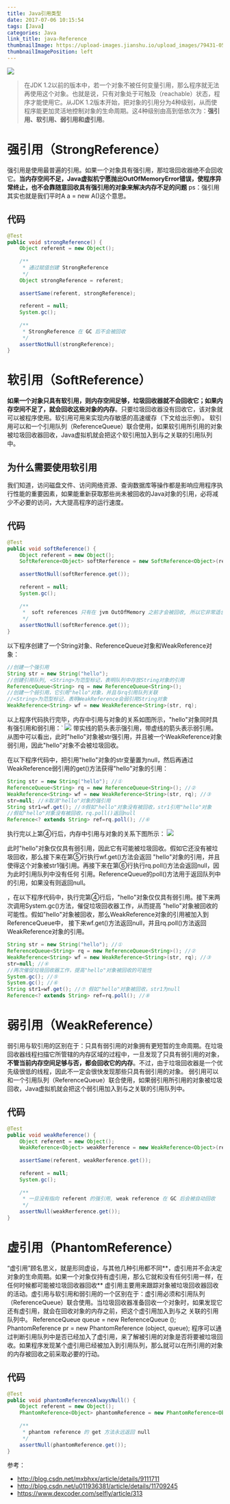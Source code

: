 ```yaml
---
title: Java引用类型
date: 2017-07-06 10:15:54
tags: [Java]
categories: Java
link_title: java-Reference
thumbnailImage: https://upload-images.jianshu.io/upload_images/79431-0553b25851106a31.png?imageMogr2/auto-orient/strip%7CimageView2/2/w/287/format/webp
thumbnailImagePosition: left
---
```

<!-- toc -->
<!-- more -->
![](https://upload-images.jianshu.io/upload_images/79431-0553b25851106a31.png?imageMogr2/auto-orient/strip%7CimageView2/2/w/287/format/webp)


> 在JDK 1.2以前的版本中，若一个对象不被任何变量引用，那么程序就无法再使用这个对象。也就是说，只有对象处于可触及（reachable）状态，程序才能使用它。从JDK 1.2版本开始，把对象的引用分为4种级别，从而使程序能更加灵活地控制对象的生命周期。这4种级别由高到低依次为：**强引用、软引用、弱引用和虚引用**。

# 强引用（StrongReference）
强引用是使用最普遍的引用。如果一个对象具有强引用，那垃圾回收器绝不会回收它。**当内存空间不足，Java虚拟机宁愿抛出OutOfMemoryError错误，使程序异常终止，也不会靠随意回收具有强引用的对象来解决内存不足的问题**  ps：强引用其实也就是我们平时A a = new A()这个意思。

## 代码
```java
@Test  
public void strongReference() {  
    Object referent = new Object();  
      
    /** 
     * 通过赋值创建 StrongReference  
     */  
    Object strongReference = referent;  
      
    assertSame(referent, strongReference);  
      
    referent = null;  
    System.gc();  
      
    /** 
     * StrongReference 在 GC 后不会被回收 
     */  
    assertNotNull(strongReference);  
}  
```

# 软引用（SoftReference）
**如果一个对象只具有软引用，则内存空间足够，垃圾回收器就不会回收它；如果内存空间不足了，就会回收这些对象的内存**。只要垃圾回收器没有回收它，该对象就可以被程序使用。软引用可用来实现内存敏感的高速缓存（下文给出示例）。
软引用可以和一个引用队列（ReferenceQueue）联合使用，如果软引用所引用的对象被垃圾回收器回收，Java虚拟机就会把这个软引用加入到与之关联的引用队列中。

## 为什么需要使用软引用
我们知道，访问磁盘文件、访问网络资源、查询数据库等操作都是影响应用程序执行性能的重要因素，如果能重新获取那些尚未被回收的Java对象的引用，必将减少不必要的访问，大大提高程序的运行速度。

## 代码
```java
@Test  
public void softReference() {  
    Object referent = new Object();  
    SoftReference<Object> softRerference = new SoftReference<Object>(referent);  
  
    assertNotNull(softRerference.get());  
      
    referent = null;  
    System.gc();  
      
    /** 
     *  soft references 只有在 jvm OutOfMemory 之前才会被回收, 所以它非常适合缓存应用 
     */  
    assertNotNull(softRerference.get());  
}  
```

以下程序创建了一个String对象、ReferenceQueue对象和WeakReference对象：
```java
//创建一个强引用
String str = new String("hello");
//创建引用队列, <String>为范型标记，表明队列中存放String对象的引用
ReferenceQueue<String> rq = new ReferenceQueue<String>();
//创建一个弱引用，它引用"hello"对象，并且与rq引用队列关联
//<String>为范型标记，表明WeakReference会弱引用String对象
WeakReference<String> wf = new WeakReference<String>(str, rq);
```

以上程序代码执行完毕，内存中引用与对象的关系如图所示，"hello"对象同时具有强引用和弱引用：`
![](java-Reference/01.png)
带实线的箭头表示强引用，带虚线的箭头表示弱引用。从图中可以看出，此时"hello"对象被str强引用，并且被一个WeakReference对象弱引用，因此"hello"对象不会被垃圾回收。

在以下程序代码中，把引用"hello"对象的str变量置为null，然后再通过WeakReference弱引用的get()方法获得"hello"对象的引用：

```java
String str = new String("hello"); //① 
ReferenceQueue<String> rq = new ReferenceQueue<String>(); //② 
WeakReference<String> wf = new WeakReference<String>(str, rq); //③
str=null; //④取消"hello"对象的强引用
String str1=wf.get(); //⑤假如"hello"对象没有被回收，str1引用"hello"对象
//假如"hello"对象没有被回收，rq.poll()返回null
Reference<? extends String> ref=rq.poll(); //⑥
```
执行完以上第④行后，内存中引用与对象的关系下图所示：
![](java-Reference/02.png)

此时"hello"对象仅仅具有弱引用，因此它有可能被垃圾回收。假如它还没有被垃圾回收，那么接下来在第⑤行执行wf.get()方法会返回 "hello"对象的引用，并且使得这个对象被str1强引用。再接下来在第⑥行执行rq.poll()方法会返回null，因为此时引用队列中没有任何 引用。ReferenceQueue的poll()方法用于返回队列中的引用，如果没有则返回null。

，在以下程序代码中，执行完第④行后，"hello"对象仅仅具有弱引用。接下来两次调用System.gc()方法，催促垃圾回收器工作，从而提高 "hello"对象被回收的可能性。假如"hello"对象被回收，那么WeakReference对象的引用被加入到ReferenceQueue中， 接下来wf.get()方法返回null，并且rq.poll()方法返回WeakReference对象的引用。

```java
String str = new String("hello"); //①
ReferenceQueue<String> rq = new ReferenceQueue<String>(); //② 
WeakReference<String> wf = new WeakReference<String>(str, rq); //③
str=null; //④
//两次催促垃圾回收器工作，提高"hello"对象被回收的可能性
System.gc(); //⑤
System.gc(); //⑥
String str1=wf.get(); //⑦ 假如"hello"对象被回收，str1为null
Reference<? extends String> ref=rq.poll(); //⑧
```

# 弱引用（WeakReference）
弱引用与软引用的区别在于：只具有弱引用的对象拥有更短暂的生命周期。在垃圾回收器线程扫描它所管辖的内存区域的过程中，一旦发现了只具有弱引用的对象，**不管当前内存空间足够与否，都会回收它的内存**。不过，由于垃圾回收器是一个优先级很低的线程，因此不一定会很快发现那些只具有弱引用的对象。
弱引用可以和一个引用队列（ReferenceQueue）联合使用，如果弱引用所引用的对象被垃圾回收，Java虚拟机就会把这个弱引用加入到与之关联的引用队列中。

## 代码
```java
@Test  
public void weakReference() {  
    Object referent = new Object();  
    WeakReference<Object> weakRerference = new WeakReference<Object>(referent);  
  
    assertSame(referent, weakRerference.get());  
      
    referent = null;  
    System.gc();  
      
    /** 
     * 一旦没有指向 referent 的强引用, weak reference 在 GC 后会被自动回收 
     */  
    assertNull(weakRerference.get());  
}  
```

# 虚引用（PhantomReference）
“虚引用”顾名思义，就是形同虚设，与其他几种引用都不同**，虚引用并不会决定对象的生命周期。如果一个对象仅持有虚引用，那么它就和没有任何引用一样，在任何时候都可能被垃圾回收器回收**
虚引用主要用来跟踪对象被垃圾回收器回收的活动。虚引用与软引用和弱引用的一个区别在于：虚引用必须和引用队列 （ReferenceQueue）联合使用。当垃圾回收器准备回收一个对象时，如果发现它还有虚引用，就会在回收对象的内存之前，把这个虚引用加入到与之 关联的引用队列中。
ReferenceQueue queue = new ReferenceQueue ();
PhantomReference pr = new PhantomReference (object, queue); 
程序可以通过判断引用队列中是否已经加入了虚引用，来了解被引用的对象是否将要被垃圾回收。如果程序发现某个虚引用已经被加入到引用队列，那么就可以在所引用的对象的内存被回收之前采取必要的行动。

## 代码
```java
@Test  
public void phantomReferenceAlwaysNull() {  
    Object referent = new Object();  
    PhantomReference<Object> phantomReference = new PhantomReference<Object>(referent, new ReferenceQueue<Object>());  
      
    /** 
     * phantom reference 的 get 方法永远返回 null  
     */  
    assertNull(phantomReference.get());  
}  
```
参考：
- http://blog.csdn.net/mxbhxx/article/details/9111711
- http://blog.csdn.net/u011936381/article/details/11709245
- https://www.dexcoder.com/selfly/article/313